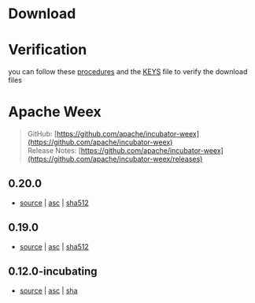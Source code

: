 # Download

# Verification
 you can follow these [procedures](https://www.apache.org/dyn/closer.cgi#verify) and the [KEYS](https://dist.apache.org/repos/dist/dev/incubator/weex/KEYS) file to verify the download files


# Apache Weex
> GitHub: [https://github.com/apache/incubator-weex](https://github.com/apache/incubator-weex)    
> Release Notes: [https://github.com/apache/incubator-weex](https://github.com/apache/incubator-weex/releases)

## 0.20.0
- [source](http://www.apache.org/dist/incubator/weex/0.20.0/apache-weex-incubating-0.20.0-src.tar.gz) | [asc](http://www.apache.org/dist/incubator/weex/0.20.0/apache-weex-incubating-0.20.0-src.tar.gz.asc) | [sha512](http://www.apache.org/dist/incubator/weex/0.20.0/apache-weex-incubating-0.20.0-src.tar.gz.sha512)

## 0.19.0
- [source](http://www.apache.org/dist/incubator/weex/0.19.0/apache-weex-incubating-0.19.0-src.tar.gz) | [asc](http://www.apache.org/dist/incubator/weex/0.19.0/apache-weex-incubating-0.19.0-src.tar.gz.asc) | [sha512](http://www.apache.org/dist/incubator/weex/0.19.0/apache-weex-incubating-0.19.0-src.tar.gz.sha512)

## 0.12.0-incubating
- [source](http://www.apache.org/dist/incubator/weex/0.12.0-incubating/apache-weex-incubating-0.12.0-src.tar.gz) | [asc](http://www.apache.org/dist/incubator/weex/0.12.0-incubating/apache-weex-incubating-0.12.0-src.tar.gz.asc) | [sha](http://www.apache.org/dist/incubator/weex/0.12.0-incubating/apache-weex-incubating-0.12.0-src.tar.gz.sha)






